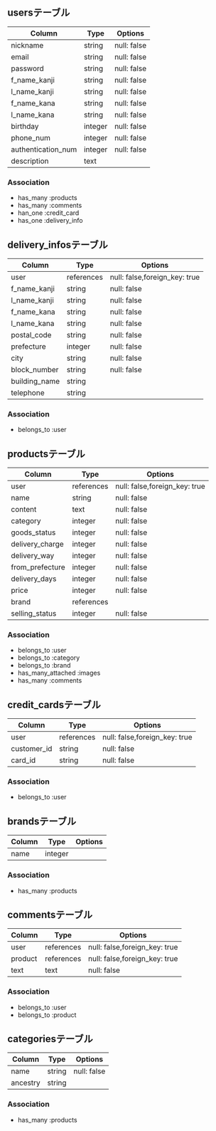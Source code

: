 ## usersテーブル
|Column|Type|Options|
|------|----|-------|
|nickname|string|null: false|
|email|string|null: false|
|password|string|null: false|
|f_name_kanji|string|null: false|
|l_name_kanji|string|null: false|
|f_name_kana|string|null: false|
|l_name_kana|string|null: false|
|birthday|integer|null: false|
|phone_num|integer|null: false|
|authentication_num|integer|null: false|
|description|text||

### Association
- has_many :products
- has_many :comments
- han_one :credit_card
- has_one :delivery_info

## delivery_infosテーブル
|Column|Type|Options|
|------|----|-------|
|user|references|null: false,foreign_key: true|
|f_name_kanji|string|null: false|
|l_name_kanji|string|null: false|
|f_name_kana|string|null: false|
|l_name_kana|string|null: false|
|postal_code|string|null: false|
|prefecture|integer|null: false|
|city|string|null: false|
|block_number|string|null: false|
|building_name|string||
|telephone|string||

### Association
- belongs_to :user

## productsテーブル
|Column|Type|Options|
|------|----|-------|
|user|references|null: false,foreign_key: true|
|name|string|null: false|
|content|text|null: false|
|category|integer|null: false|
|goods_status|integer|null: false|
|delivery_charge|integer|null: false|
|delivery_way|integer|null: false|
|from_prefecture|integer|null: false|
|delivery_days|integer|null: false|
|price|integer|null: false|
|brand|references||
|selling_status|integer|null: false|


### Association
- belongs_to :user
- belongs_to :category
- belongs_to :brand
- has_many_attached :images
- has_many :comments

## credit_cardsテーブル
|Column|Type|Options|
|------|----|-------|
|user|references|null: false,foreign_key: true|
|customer_id|string|null: false|
|card_id|string|null: false|

### Association
- belongs_to :user

## brandsテーブル
|Column|Type|Options|
|------|----|-------|
|name|integer||

### Association
- has_many :products

## commentsテーブル
|Column|Type|Options|
|------|----|-------|
|user|references|null: false,foreign_key: true|
|product|references|null: false,foreign_key: true||
|text|text|null: false|

### Association
- belongs_to :user
- belongs_to :product

## categoriesテーブル
|Column|Type|Options|
|------|----|-------|
|name|string|null: false|
|ancestry|string||

### Association
- has_many :products

